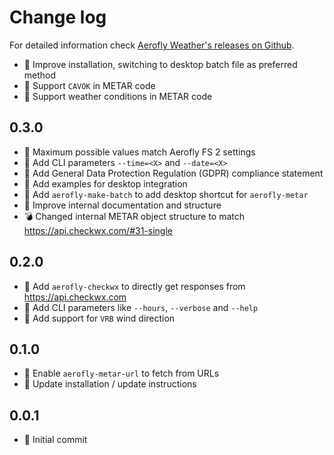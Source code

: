 Change log
==========

For detailed information check [Aerofly Weather's releases on Github](https://github.com/fboes/aerofly-weather/releases).

* :pill: Improve installation, switching to desktop batch file as preferred method
* :pill: Support `CAVOK` in METAR code
* :pill: Support weather conditions in METAR code

0.3.0
-----

* :pill: Maximum possible values match Aerofly FS 2 settings
* :gift: Add CLI parameters `--time=<X>` and `--date=<X>`
* :gift: Add General Data Protection Regulation (GDPR) compliance statement
* :gift: Add examples for desktop integration
* :gift: Add `aerofly-make-batch` to add desktop shortcut for `aerofly-metar`
* :wrench: Improve internal documentation and structure
* :bomb: Changed internal METAR object structure to match https://api.checkwx.com/#31-single

0.2.0
-----

* :gift: Add `aerofly-checkwx` to directly get responses from https://api.checkwx.com
* :gift: Add CLI parameters like `--hours`, `--verbose` and `--help`
* :pill: Add support for `VRB` wind direction

0.1.0
-----

* :gift: Enable `aerofly-metar-url` to fetch from URLs
* :gift: Update installation / update instructions

0.0.1
-----

* :gift: Initial commit
